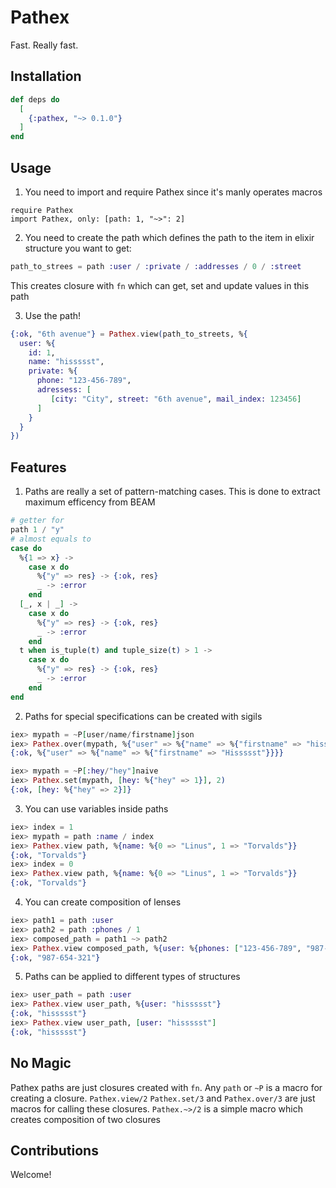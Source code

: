 # Pathex

Fast. Really fast.

## Installation

```elixir
def deps do
  [
    {:pathex, "~> 0.1.0"}
  ]
end
```

## Usage

1. You need to import and require Pathex since it's manly operates macros
```
require Pathex
import Pathex, only: [path: 1, "~>": 2]
```

2. You need to create the path which defines the path to the item in elixir structure you want to get:
```elixir
path_to_strees = path :user / :private / :addresses / 0 / :street
```
This creates closure with `fn` which can get, set and update values in this path

3. Use the path!
```elixir
{:ok, "6th avenue"} = Pathex.view(path_to_streets, %{
  user: %{
    id: 1,
    name: "hissssst",
    private: %{
      phone: "123-456-789",
      adressess: [
         [city: "City", street: "6th avenue", mail_index: 123456]
      ]
    }
  }
})
```

## Features

1. Paths are really a set of pattern-matching cases. This is done to extract maximum efficency from BEAM
```elixir
# getter for
path 1 / "y"
# almost equals to
case do
  %{1 => x} ->
    case x do
      %{"y" => res} -> {:ok, res}
      _ -> :error
    end
  [_, x | _] ->
    case x do
      %{"y" => res} -> {:ok, res}
      _ -> :error
    end  
  t when is_tuple(t) and tuple_size(t) > 1 ->
    case x do
      %{"y" => res} -> {:ok, res}
      _ -> :error
    end  
end
```
2. Paths for special specifications can be created with sigils
```elixir
iex> mypath = ~P[user/name/firstname]json
iex> Pathex.over(mypath, %{"user" => %{"name" => %{"firstname" => "hissssst"}}}, &String.capitalize/1)
{:ok, %{"user" => %{"name" => %{"firstname" => "Hissssst"}}}}
```
```elixir
iex> mypath = ~P[:hey/"hey"]naive
iex> Pathex.set(mypath, [hey: %{"hey" => 1}], 2)
{:ok, [hey: %{"hey" => 2}]}
```
3. You can use variables inside paths
```elixir
iex> index = 1
iex> mypath = path :name / index
iex> Pathex.view path, %{name: %{0 => "Linus", 1 => "Torvalds"}}
{:ok, "Torvalds"}
iex> index = 0
iex> Pathex.view path, %{name: %{0 => "Linus", 1 => "Torvalds"}}
{:ok, "Torvalds"}
```
4. You can create composition of lenses
```elixir
iex> path1 = path :user
iex> path2 = path :phones / 1
iex> composed_path = path1 ~> path2
iex> Pathex.view composed_path, %{user: %{phones: ["123-456-789", "987-654-321", "000-111-222"]}}
{:ok, "987-654-321"}
```
5. Paths can be applied to different types of structures
```elixir
iex> user_path = path :user
iex> Pathex.view user_path, %{user: "hissssst"}
{:ok, "hissssst"}
iex> Pathex.view user_path, [user: "hissssst"]
{:ok, "hissssst"}
```

## No Magic

Pathex paths are just closures created with `fn`. Any `path` or `~P` is a macro for creating a closure. `Pathex.view/2` `Pathex.set/3` and `Pathex.over/3` are just macros for calling these closures. `Pathex.~>/2` is a simple macro which creates composition of two closures

## Contributions

Welcome!
